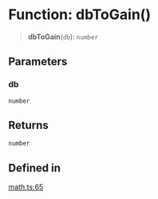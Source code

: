 # Function: dbToGain()

> **dbToGain**(`db`): `number`

## Parameters

### db

`number`

## Returns

`number`

## Defined in

[math.ts:65](https://github.com/m1m0zzz/tremolo-ui/blob/fdce4edd99400093675f850873baf6353f59c74b/packages/functions/src/math.ts#L65)
